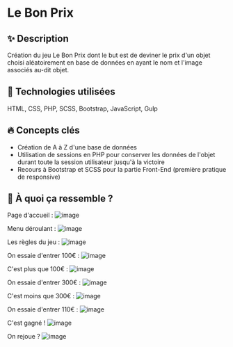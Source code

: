 # Le Bon Prix  
  
## ✨ Description 
Création du jeu Le Bon Prix dont le but est de deviner le prix d'un objet choisi aléatoirement en base de données en ayant le nom et l'image associés au-dit objet. 

## 🚀 __Technologies utilisées__  
HTML, CSS, PHP, SCSS, Bootstrap, JavaScript, Gulp  

## 🔥 __Concepts clés__  
* Création de A à Z d'une base de données  
* Utilisation de sessions en PHP pour conserver les données de l'objet durant toute la session utilisateur jusqu'à la victoire
* Recours à Bootstrap et SCSS pour la partie Front-End (première pratique de responsive)

## 🔎 __À quoi ça ressemble ?__  
Page d'accueil :
![image](https://github.com/JessicaGUALTIERI/Juste-Prix/blob/main/readme_img/accueil.png)

Menu déroulant :
![image](https://github.com/JessicaGUALTIERI/Juste-Prix/blob/main/readme_img/menu.png)

Les règles du jeu :
![image](https://github.com/JessicaGUALTIERI/Juste-Prix/blob/main/readme_img/regles.png)

On essaie d'entrer 100€ :
![image](https://github.com/JessicaGUALTIERI/Juste-Prix/blob/main/readme_img/100.png)

C'est plus que 100€ :
![image](https://github.com/JessicaGUALTIERI/Juste-Prix/blob/main/readme_img/+100.png)

On essaie d'entrer 300€ :
![image](https://github.com/JessicaGUALTIERI/Juste-Prix/blob/main/readme_img/300.png)

C'est moins que 300€ :
![image](https://github.com/JessicaGUALTIERI/Juste-Prix/blob/main/readme_img/-300.png)

On essaie d'entrer 110€ :
![image](https://github.com/JessicaGUALTIERI/Juste-Prix/blob/main/readme_img/110.png)

C'est gagné !
![image](https://github.com/JessicaGUALTIERI/Juste-Prix/blob/main/readme_img/victoire.png)

On rejoue ?
![image](https://github.com/JessicaGUALTIERI/Juste-Prix/blob/main/readme_img/nouveaujeu.png)